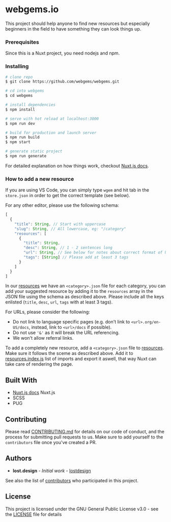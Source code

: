 # webgems.io

This project should help anyone to find new resources but especially beginners in the field to have something they can look things up.


### Prerequisites

Since this is a Nuxt project, you need nodejs and npm.

### Installing

``` bash
# clone repo
$ git clone https://github.com/webgems/webgems.git

# cd into webgems
$ cd webgems

# install dependencies
$ npm install

# serve with hot reload at localhost:3000
$ npm run dev

# build for production and launch server
$ npm run build
$ npm start

# generate static project
$ npm run generate
```
For detailed explanation on how things work, checkout [Nuxt.js docs](https://nuxtjs.org).

### How to add a new resource

If you are using VS Code, you can simply type `wgem` and hit tab in the `store.json` in order to get the correct template (see below).

For any other editor, please use the following schema:
```js
[
  {
    "title": String, // Start with uppercase
    "slug": String, // All lowercase, eg: "/category"
    "resources": [
      {
        "title": String,
        "desc": String, // 1 - 2 sentences long
        "url": String, // See below for notes about correct format of URLs
        "tags": [String] // Please add at least 3 tags
      }
    ]
  }
]
```

In our [resources](resources/) we have an `<category>.json` file for each category, you can add your suggested resource by adding it to the `resources` array in the JSON file using the schema as described above. Please include all the keys enlisted (`title`, `desc`, `url`, `tags` with at least 3 tags).

For URLs, please consider the following:
- Do not link to language specific pages (e.g. don't link to `<url>.org/en-US/docs`, instead, link to `<url>/docs` if possible).
- Do not use `'&'` as it will break the URL referencing.
- We won't allow referral links.

To add a completely new resource, add a `<category>.json` file to [resources](resources/). Make sure it follows the sceme as described above.
Add it to [resources.index.js](resources/index.js) list of imports and export it aswell, that way Nuxt can take care of rendering the page.

## Built With

* [Nuxt.js docs](https://nuxtjs.org) Nuxt.js
* SCSS
* PUG

## Contributing

Please read [CONTRIBUTING.md](https://github.com/webgems/webgems/blob/master/CONTRIBUTING.md) for details on our code of conduct, and the process for submitting pull requests to us.
Make sure to add yourself to the `contributors` file once you've created a PR.

## Authors

* **lost.design** - *Initial work* - [lostdesign](https://github.com/lostdesign)

See also the list of [contributors](https://github.com/webgems/webgems/contributors) who participated in this project.

## License

This project is licensed under the GNU General Public License v3.0 - see the [LICENSE](https://github.com/webgems/webgems/blob/master/LICENSE) file for details
